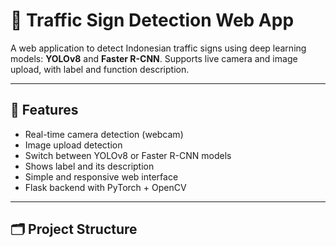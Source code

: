 # 🚦 Traffic Sign Detection Web App

A web application to detect Indonesian traffic signs using deep learning models: **YOLOv8** and **Faster R-CNN**. Supports live camera and image upload, with label and function description.

---

## 🧠 Features

- Real-time camera detection (webcam)
- Image upload detection
- Switch between YOLOv8 or Faster R-CNN models
- Shows label and its description
- Simple and responsive web interface
- Flask backend with PyTorch + OpenCV

---

## 🗂️ Project Structure
